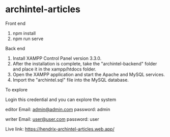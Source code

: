 # archintel-articles

Front end
1. npm install
2. npm run serve

Back end
1. Install XAMPP Control Panel version 3.3.0.
2. After the installation is complete, take the "archintel-backend" folder and place it in the xampp/htdocs folder.
3. Open the XAMPP application and start the Apache and MySQL services.
4. Import the "archintel.sql" file into the MySQL database.


To explore

Login this credential and you can explore the system

editor
Email: admin@admin.com
password: admin

writer
Email: user@user.com
password: user

Live link: https://hendrix-archintel-articles.web.app/

